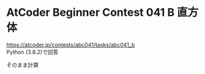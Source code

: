 # AtCoder Beginner Contest 041 B 直方体  
https://atcoder.jp/contests/abc041/tasks/abc041_b  
Python (3.8.2)で回答  

そのまま計算
